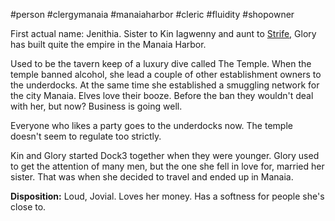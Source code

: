 #person #clergymanaia #manaiaharbor #cleric #fluidity #shopowner 

First actual name: Jenithia. Sister to Kin Iagwenny and aunt to [Strife](obsidian://open?vault=World%20Wiki&file=_Player%20Characters%2FPC_Strife%20(Innevgai)%20Iagwenny), Glory has built quite the empire in the Manaia Harbor.

Used to be the tavern keep of a luxury dive called The Temple. When the temple banned alcohol, she lead a couple of other establishment owners to the underdocks. At the same time she established a smuggling network for the city Manaia. Elves love their booze. Before the ban they wouldn't deal with her, but now? Business is going well.

Everyone who likes a party goes to the underdocks now. The temple doesn't seem to regulate too strictly.

Kin and Glory started Dock3 together when they were younger. Glory used to get the attention of many men, but the one she fell in love for, married her sister. That was when she decided to travel and ended up in Manaia.

**Disposition:** Loud, Jovial. Loves her money. Has a softness for people she's close to.




